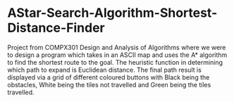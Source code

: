 # AStar-Search-Algorithm-Shortest-Distance-Finder

Project from COMPX301 Design and Analysis of Algorithms where we were to design a program which takes in an ASCII map and uses the A* algorithm to find the shortest route to the goal. The heuristic function in determining which path to expand is Euclidean distance. The final path result is displayed via a grid of different coloured buttons with Black being the obstacles, White being the tiles not travelled and Green being the tiles travelled.
